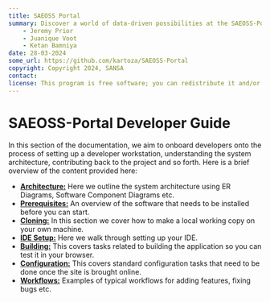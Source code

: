 ```yaml
---
title: SAEOSS Portal
summary: Discover a world of data-driven possibilities at the SAEOSS-Portal, where information converges to empower data sharing and decision-making.
    - Jeremy Prior
    - Juanique Voot
    - Ketan Bamniya
date: 28-03-2024
some_url: https://github.com/kartoza/SAEOSS-Portal
copyright: Copyright 2024, SANSA
contact:
license: This program is free software; you can redistribute it and/or modify it under the terms of the GNU Affero General Public License as published by the Free Software Foundation; either version 3 of the License, or (at your option) any later version.
---
```


# SAEOSS-Portal Developer Guide

In this section of the documentation, we aim to onboard developers onto the process of setting up a developer workstation, understanding the system architecture, contributing back to the project and so forth. Here is a brief overview of the content provided here:

* **[Architecture:](./architecture.md)** Here we outline the system architecture using ER Diagrams, Software Component Diagrams etc.
* **[Prerequisites:](./prerequisites.md)** An overview of the software that needs to be installed before you can start.
* **[Cloning:](./cloning.md)** In this section we cover how to make a local working copy on your own machine.
* **[IDE Setup:](./ide-setup.md)** Here we walk through setting up your IDE.
* **[Building:](./building.md)** This covers tasks related to building the application so you can test it in your browser.
* **[Configuration:](./configuration.md)** This covers standard configuration tasks that need to be done once the site is brought online.
* **[Workflows:](./workflows.md)** Examples of typical workflows for adding features, fixing bugs etc.
